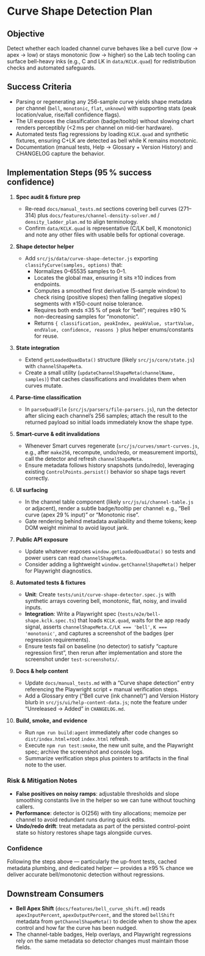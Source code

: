 # Curve Shape Detection Plan

## Objective
Detect whether each loaded channel curve behaves like a bell curve (low → apex → low) or stays monotonic (low → higher) so the Lab tech tooling can surface bell-heavy inks (e.g., C and LK in `data/KCLK.quad`) for redistribution checks and automated safeguards.

## Success Criteria
- Parsing or regenerating any 256-sample curve yields shape metadata per channel (`bell`, `monotonic`, `flat`, `unknown`) with supporting stats (peak location/value, rise/fall confidence flags).
- The UI exposes the classification (badge/tooltip) without slowing chart renders perceptibly (<2 ms per channel on mid-tier hardware).
- Automated tests flag regressions by loading `KCLK.quad` and synthetic fixtures, ensuring C+LK are detected as bell while K remains monotonic.
- Documentation (manual tests, Help → Glossary + Version History) and CHANGELOG capture the behavior.

## Implementation Steps (95 % success confidence)
1. **Spec audit & fixture prep**  
   - Re-read `docs/manual_tests.md` sections covering bell curves (271–314) plus `docs/features/channel-density-solver.md` / `density_ladder_plan.md` to align terminology.  
   - Confirm `data/KCLK.quad` is representative (C/LK bell, K monotonic) and note any other files with usable bells for optional coverage.

2. **Shape detector helper**  
   - Add `src/js/data/curve-shape-detector.js` exporting `classifyCurve(samples, options)` that:  
     - Normalizes 0–65535 samples to 0–1.  
     - Locates the global max, ensuring it sits ≥10 indices from endpoints.  
     - Computes a smoothed first derivative (5-sample window) to check rising (positive slopes) then falling (negative slopes) segments with ±150-count noise tolerance.  
     - Requires both ends ≤35 % of peak for “bell”; requires ≥90 % non-decreasing samples for “monotonic”.  
     - Returns `{ classification, peakIndex, peakValue, startValue, endValue, confidence, reasons }` plus helper enums/constants for reuse.

3. **State integration**  
   - Extend `getLoadedQuadData()` structure (likely `src/js/core/state.js`) with `channelShapeMeta`.  
   - Create a small utility (`updateChannelShapeMeta(channelName, samples)`) that caches classifications and invalidates them when curves mutate.

4. **Parse-time classification**  
   - In `parseQuadFile` (`src/js/parsers/file-parsers.js`), run the detector after slicing each channel’s 256 samples; attach the result to the returned payload so initial loads immediately know the shape type.

5. **Smart-curve & edit invalidations**  
   - Whenever Smart curves regenerate (`src/js/curves/smart-curves.js`, e.g., after `make256`, recompute, undo/redo, or measurement imports), call the detector and refresh `channelShapeMeta`.  
   - Ensure metadata follows history snapshots (undo/redo), leveraging existing `ControlPoints.persist()` behavior so shape tags revert correctly.

6. **UI surfacing**  
   - In the channel table component (likely `src/js/ui/channel-table.js` or adjacent), render a subtle badge/tooltip per channel: e.g., “Bell curve (apex 29 % input)” or “Monotonic rise”.  
   - Gate rendering behind metadata availability and theme tokens; keep DOM weight minimal to avoid layout jank.

7. **Public API exposure**  
   - Update whatever exposes `window.getLoadedQuadData()` so tests and power users can read `channelShapeMeta`.  
   - Consider adding a lightweight `window.getChannelShapeMeta()` helper for Playwright diagnostics.

8. **Automated tests & fixtures**  
   - **Unit**: Create `tests/unit/curve-shape-detector.spec.js` with synthetic arrays covering bell, monotonic, flat, noisy, and invalid inputs.  
   - **Integration**: Write a Playwright spec (`tests/e2e/bell-shape.kclk.spec.ts`) that loads `KCLK.quad`, waits for the app ready signal, asserts `channelShapeMeta.C/LK === 'bell'`, `K === 'monotonic'`, and captures a screenshot of the badges (per regression requirements).  
   - Ensure tests fail on baseline (no detector) to satisfy “capture regression first”, then rerun after implementation and store the screenshot under `test-screenshots/`.

9. **Docs & help content**  
   - Update `docs/manual_tests.md` with a “Curve shape detection” entry referencing the Playwright script + manual verification steps.  
   - Add a Glossary entry (“Bell curve (ink channel)”) and Version History blurb in `src/js/ui/help-content-data.js`; note the feature under “Unreleased → Added” in `CHANGELOG.md`.

10. **Build, smoke, and evidence**  
    - Run `npm run build:agent` immediately after code changes so `dist/index.html`+root `index.html` refresh.  
    - Execute `npm run test:smoke`, the new unit suite, and the Playwright spec; archive the screenshot and console logs.  
    - Summarize verification steps plus pointers to artifacts in the final note to the user.

### Risk & Mitigation Notes
- **False positives on noisy ramps**: adjustable thresholds and slope smoothing constants live in the helper so we can tune without touching callers.  
- **Performance**: detector is O(256) with tiny allocations; memoize per channel to avoid redundant runs during quick edits.  
- **Undo/redo drift**: treat metadata as part of the persisted control-point state so history restores shape tags alongside curves.

### Confidence
Following the steps above — particularly the up-front tests, cached metadata plumbing, and dedicated helper — provides a ≥95 % chance we deliver accurate bell/monotonic detection without regressions.

## Downstream Consumers
- **Bell Apex Shift** (`docs/features/bell_curve_shift.md`) reads `apexInputPercent`, `apexOutputPercent`, and the stored `bellShift` metadata from `getChannelShapeMeta()` to decide when to show the apex control and how far the curve has been nudged.
- The channel-table badges, Help overlays, and Playwright regressions rely on the same metadata so detector changes must maintain those fields.
